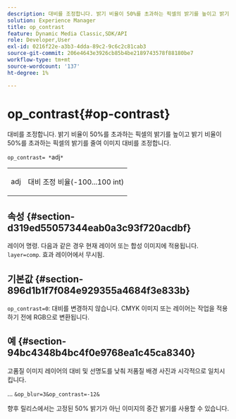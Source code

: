 ```yaml
---
description: 대비를 조정합니다. 밝기 비율이 50%를 초과하는 픽셀의 밝기를 높이고 밝기 비율이 50%를 초과하는 픽셀의 밝기를 줄여 이미지 대비를 조정합니다.
solution: Experience Manager
title: op_contrast
feature: Dynamic Media Classic,SDK/API
role: Developer,User
exl-id: 0216f22e-a3b3-4dda-89c2-9c6c2c81cab3
source-git-commit: 206e4643e3926cb85b4be2189743578f88180be7
workflow-type: tm+mt
source-wordcount: '137'
ht-degree: 1%

---
```


# op_contrast{#op-contrast}

대비를 조정합니다. 밝기 비율이 50%를 초과하는 픽셀의 밝기를 높이고 밝기 비율이 50%를 초과하는 픽셀의 밝기를 줄여 이미지 대비를 조정합니다.

`op_contrast= *`adj`*`

<table id="simpletable_8246802C74424A68A7A2EA5B50A89D42"> 
 <tr class="strow"> 
  <td class="stentry"> <p><span class="varname"> adj</span> </p> </td> 
  <td class="stentry"> <p>대비 조정 비율(-100...100 int) </p></td> 
 </tr> 
</table>

## 속성 {#section-d319ed55057344eab0a3c93f720acdbf}

레이어 명령. 다음과 같은 경우 현재 레이어 또는 합성 이미지에 적용됩니다. `layer=comp`. 효과 레이어에서 무시됨.

## 기본값 {#section-896d1b1f7f084e929355a4684f3e833b}

`op_contrast=0`: 대비를 변경하지 않습니다. CMYK 이미지 또는 레이어는 작업을 적용하기 전에 RGB으로 변환됩니다.

## 예 {#section-94bc4348b4bc4f0e9768ea1c45ca8340}

고품질 이미지 레이어의 대비 및 선명도를 낮춰 저품질 배경 사진과 시각적으로 일치시킵니다.

… `&op_blur=3&op_contrast=-12&`

향후 릴리스에서는 고정된 50% 밝기가 아닌 이미지의 중간 밝기를 사용할 수 있습니다.
